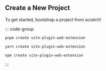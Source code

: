 ## Create a New Project

To get started, bootstrap a project from scratch!

::: code-group

```bash [PNPM]
pnpm create vite-plugin-web-extension
```

```bash [YARN]
yarn create vite-plugin-web-extension
```

```bash [NPM]
npm create vite-plugin-web-extension
```

:::
